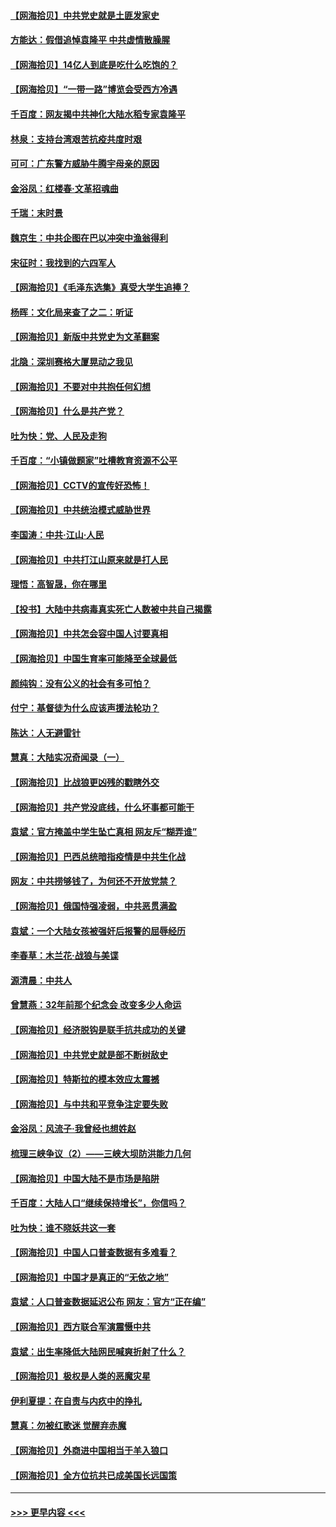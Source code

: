 #### [【网海拾贝】中共党史就是土匪发家史](../pages/nsc993/n12976478.md?t=05271202) 
#### [方能达：假借追悼袁隆平 中共虚情散臊腥](../pages/nsc993/n12976396.md?t=05271202) 
#### [【网海拾贝】14亿人到底是吃什么吃饱的？](../pages/nsc993/n12974125.md?t=05271202) 
#### [【网海拾贝】“一带一路”博览会受西方冷遇](../pages/nsc993/n12971787.md?t=05271202) 
#### [千百度：网友揭中共神化大陆水稻专家袁隆平](../pages/nsc993/n12971733.md?t=05271202) 
#### [林泉：支持台湾艰苦抗疫共度时艰](../pages/nsc993/n12971350.md?t=05271202) 
#### [可可：广东警方威胁牛腾宇母亲的原因](../pages/nsc993/n12971100.md?t=05271202) 
#### [金浴凤：红楼春·文革招魂曲](../pages/nsc993/n12970354.md?t=05271202) 
#### [千瑞：末时景](../pages/nsc993/n12970337.md?t=05271202) 
#### [魏京生：中共企图在巴以冲突中渔翁得利](../pages/nsc993/n12970286.md?t=05271202) 
#### [宋征时：我找到的六四军人](../pages/nsc993/n12970213.md?t=05271202) 
#### [【网海拾贝】《毛泽东选集》真受大学生追捧？](../pages/nsc993/n12968779.md?t=05271202) 
#### [杨晖：文化局来查了之二：听证](../pages/nsc993/n12966528.md?t=05271202) 
#### [【网海拾贝】新版中共党史为文革翻案](../pages/nsc993/n12967526.md?t=05271202) 
#### [北隐：深圳赛格大厦晃动之我见](../pages/nsc993/n12967393.md?t=05271202) 
#### [【网海拾贝】不要对中共抱任何幻想](../pages/nsc993/n12965222.md?t=05271202) 
#### [【网海拾贝】什么是共产党？](../pages/nsc993/n12962781.md?t=05271202) 
#### [吐为快：党、人民及走狗](../pages/nsc993/n12962747.md?t=05271202) 
#### [千百度：“小镇做题家”吐槽教育资源不公平](../pages/nsc993/n12962705.md?t=05271202) 
#### [【网海拾贝】CCTV的宣传好恐怖！](../pages/nsc993/n12959984.md?t=05271202) 
#### [【网海拾贝】中共统治模式威胁世界](../pages/nsc993/n12957622.md?t=05271202) 
#### [李国涛：中共‧江山‧人民](../pages/nsc993/n12957502.md?t=05271202) 
#### [【网海拾贝】中共打江山原来就是打人民](../pages/nsc993/n12954345.md?t=05271202) 
#### [理悟：高智晟，你在哪里](../pages/nsc993/n12953115.md?t=05271202) 
#### [【投书】大陆中共病毒真实死亡人数被中共自己揭露](../pages/nsc993/n12953050.md?t=05271202) 
#### [【网海拾贝】中共怎会容中国人讨要真相](../pages/nsc993/n12952161.md?t=05271202) 
#### [【网海拾贝】中国生育率可能降至全球最低](../pages/nsc993/n12948793.md?t=05271202) 
#### [颜纯钩：没有公义的社会有多可怕？](../pages/nsc993/n12947626.md?t=05271202) 
#### [付宁：基督徒为什么应该声援法轮功？](../pages/nsc993/n12947233.md?t=05271202) 
#### [陈达：人无避雷针](../pages/nsc993/n12947098.md?t=05271202) 
#### [慧真：大陆实况奇闻录（一）](../pages/nsc993/n12945811.md?t=05271202) 
#### [【网海拾贝】比战狼更凶残的戳瞎外交](../pages/nsc993/n12945717.md?t=05271202) 
#### [【网海拾贝】共产党没底线，什么坏事都可能干](../pages/nsc993/n12942090.md?t=05271202) 
#### [袁斌：官方掩盖中学生坠亡真相 网友斥“糊弄谁”](../pages/nsc993/n12942029.md?t=05271202) 
#### [【网海拾贝】巴西总统暗指疫情是中共生化战](../pages/nsc993/n12938999.md?t=05271202) 
#### [网友：中共捞够钱了，为何还不开放党禁？](../pages/nsc993/n12938952.md?t=05271202) 
#### [【网海拾贝】俄国恃强凌弱，中共恶贯满盈](../pages/nsc993/n12936626.md?t=05271202) 
#### [袁斌：一个大陆女孩被强奸后报警的屈辱经历](../pages/nsc993/n12936547.md?t=05271202) 
#### [李春草：木兰花·战狼与美谍](../pages/nsc993/n12935995.md?t=05271202) 
#### [源清晨：中共人](../pages/nsc993/n12935589.md?t=05271202) 
#### [曾慧燕：32年前那个纪念会 改变多少人命运](../pages/nsc993/n12934233.md?t=05271202) 
#### [【网海拾贝】经济脱钩是联手抗共成功的关键](../pages/nsc993/n12934176.md?t=05271202) 
#### [【网海拾贝】中共党史就是部不断树敌史](../pages/nsc993/n12932844.md?t=05271202) 
#### [【网海拾贝】特斯拉的模本效应太震撼](../pages/nsc993/n12925626.md?t=05271202) 
#### [【网海拾贝】与中共和平竞争注定要失败](../pages/nsc993/n12923326.md?t=05271202) 
#### [金浴凤：风流子‧我曾经也想姓赵](../pages/nsc993/n12920911.md?t=05271202) 
#### [梳理三峡争议（2）——三峡大坝防洪能力几何](../pages/nsc993/n12920173.md?t=05271202) 
#### [【网海拾贝】中国大陆不是市场是陷阱](../pages/nsc993/n12920143.md?t=05271202) 
#### [千百度：大陆人口“继续保持增长”，你信吗？](../pages/nsc993/n12918946.md?t=05271202) 
#### [吐为快：谁不晓妖共这一套](../pages/nsc993/n12918941.md?t=05271202) 
#### [【网海拾贝】中国人口普查数据有多难看？](../pages/nsc993/n12917822.md?t=05271202) 
#### [【网海拾贝】中国才是真正的“无依之地”](../pages/nsc993/n12915845.md?t=05271202) 
#### [袁斌：人口普查数据延迟公布 网友：官方“正在编”](../pages/nsc993/n12915748.md?t=05271202) 
#### [【网海拾贝】西方联合军演震慑中共](../pages/nsc993/n12913466.md?t=05271202) 
#### [袁斌：出生率降低大陆网民喊爽折射了什么？](../pages/nsc993/n12913365.md?t=05271202) 
#### [【网海拾贝】极权是人类的恶魔灾星](../pages/nsc993/n12910697.md?t=05271202) 
#### [伊利夏提：在自责与内疚中的挣扎](../pages/nsc993/n12910493.md?t=05271202) 
#### [慧真：勿被红歌迷 觉醒弃赤魔](../pages/nsc993/n12910485.md?t=05271202) 
#### [【网海拾贝】外商进中国相当于羊入狼口](../pages/nsc993/n12908274.md?t=05271202) 
#### [【网海拾贝】全方位抗共已成美国长远国策](../pages/nsc993/n12906878.md?t=05271202) 

----
#### [ >>> 更早内容 <<< ](../indexes/nsc993-earlier.md)
